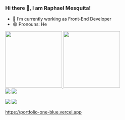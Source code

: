### Hi there 👋, I am Raphael Mesquita!

- 🔭 I’m currently working as Front-End Developer
- 😄 Pronouns: He

 <div>
  <a href="https://github.com/raphaelbmesquita123">
  <img height="180em" src="https://github-readme-stats.vercel.app/api?username=raphaelbmesquita123&show_icons=true&theme=dracula&include_all_commits=true&count_private=true"/>
  <img height="180em" src="https://github-readme-stats.vercel.app/api/top-langs/?username=raphaelbmesquita123&layout=compact&langs_count=7&theme=dracula"/>
</div>
<div> 
  <a href="https://www.instagram.com/raphaelbmesquita/" target="_blank"><img src="https://img.shields.io/badge/Portifokio-Open-orange?style=for-the-badge&logo=instagram&logoColor=white" target="_blank"></a>
 <a href="https://www.instagram.com/raphaelbmesquita/" target="_blank"><img src="https://img.shields.io/badge/-Instagram-%23E4405F?style=for-the-badge&logo=instagram&logoColor=white" target="_blank"></a>
 
 
  <a href = "raphaelbmesquita@gmail.com"><img src="https://img.shields.io/badge/-Gmail-%23333?style=for-the-badge&logo=gmail&logoColor=white" target="_blank"></a>
  <a href="https://www.linkedin.com/in/raphael-mesquita-/" target="_blank"><img src="https://img.shields.io/badge/-LinkedIn-%230077B5?style=for-the-badge&logo=linkedin&logoColor=white" target="_blank"></a> 
  
</div>

 https://portfolio-one-blue.vercel.app
